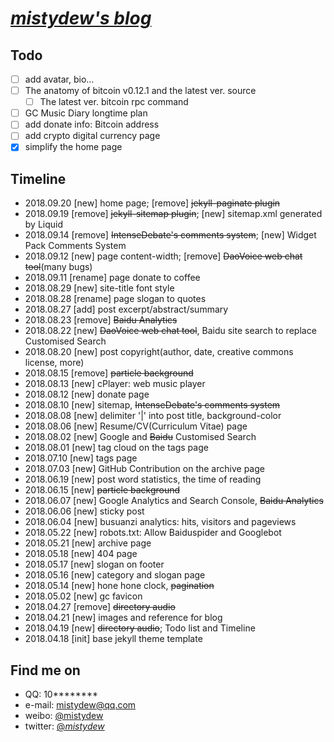 # [_mistydew's blog_](https://mistydew.github.io)

## Todo
- [ ] add avatar, bio...
- [ ] The anatomy of bitcoin v0.12.1 and the latest ver. source
  - [ ] The latest ver. bitcoin rpc command
- [ ] GC Music Diary longtime plan
- [ ] add donate info: Bitcoin address
- [ ] add crypto digital currency page
- [x] simplify the home page

## Timeline
* 2018.09.20 [new] home page; [remove] ~~jekyll-paginate plugin~~
* 2018.09.19 [remove] ~~jekyll-sitemap plugin~~; [new] sitemap.xml generated by Liquid
* 2018.09.14 [remove] ~~IntenseDebate's comments system~~; [new] Widget Pack Comments System
* 2018.09.12 [new] page content-width; [remove] ~~DaoVoice web chat tool~~(many bugs)
* 2018.09.11 [rename] page donate to coffee
* 2018.08.29 [new] site-title font style
* 2018.08.28 [rename] page slogan to quotes
* 2018.08.27 [add] post excerpt/abstract/summary
* 2018.08.23 [remove] ~~Baidu Analytics~~
* 2018.08.22 [new] ~~DaoVoice web chat tool~~, Baidu site search to replace Customised Search
* 2018.08.20 [new] post copyright(author, date, creative commons license, more)
* 2018.08.15 [remove] ~~particle background~~
* 2018.08.13 [new] cPlayer: web music player
* 2018.08.12 [new] donate page
* 2018.08.10 [new] sitemap, ~~IntenseDebate's comments system~~
* 2018.08.08 [new] delimiter '|' into post title, background-color
* 2018.08.06 [new] Resume/CV(Curriculum Vitae) page
* 2018.08.02 [new] Google and ~~Baidu~~ Customised Search
* 2018.08.01 [new] tag cloud on the tags page
* 2018.07.10 [new] tags page
* 2018.07.03 [new] GitHub Contribution on the archive page
* 2018.06.19 [new] post word statistics, the time of reading
* 2018.06.15 [new] ~~particle background~~
* 2018.06.07 [new] Google Analytics and Search Console, ~~Baidu Analytics~~
* 2018.06.06 [new] sticky post
* 2018.06.04 [new] busuanzi analytics: hits, visitors and pageviews
* 2018.05.22 [new] robots.txt: Allow Baiduspider and Googlebot
* 2018.05.21 [new] archive page
* 2018.05.18 [new] 404 page
* 2018.05.17 [new] slogan on footer
* 2018.05.16 [new] category and slogan page
* 2018.05.14 [new] hone hone clock, ~~pagination~~
* 2018.05.02 [new] gc favicon
* 2018.04.27 [remove] ~~directory audio~~
* 2018.04.21 [new] images and reference for blog
* 2018.04.19 [new] ~~directory audio~~; Todo list and Timeline
* 2018.04.18 [init] base jekyll theme template

## Find me on

* QQ: 10********
* e-mail: mistydew@qq.com
* weibo: [@mistydew](https://weibo.com/mistydew)
* twitter: [@_mistydew_](https://twitter.com/_mistydew_)
